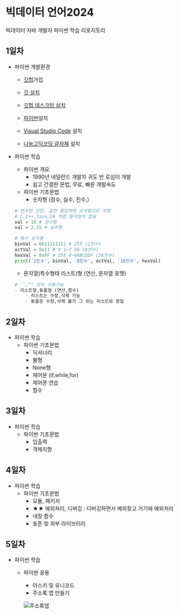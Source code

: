 # 빅데이터 언어2024
빅데이터 자바 개발자 파이썬 학습 리포지토리

## 1일차
- 파이썬 개발환경
    - [깃헙](https://github.com/)가입

    - [깃 설치](https://git-scm.com/download/win)
    
    - [깃헙 데스크탑 설치](https://docs.github.com/ko/desktop/installing-and-authenticating-to-github-desktop/installing-github-desktop)

    - [파이썬](https://www.python.org/)설치
    
    - [Visual Studio Code](https://code.visualstudio.com/) 설치
    
    - [나눔고딕코딩 글자체](https://github.com/naver/nanumfont) 설치

- 파이썬 학습
    - 파이썬 개요
        - 1990년 네덜란드 개발자 귀도 반 로섬이 개발
        - 쉽고 간결한 문법, 무료, 빠른 개발속도
    - 파이썬 기초문법
        - 숫자형 (정수, 실수, 진수,)
    
    ```python
    # 변수만 선언, 값만 할당하면 숫자형으로 지정
    # C,C++,Java,C# 처럼 형지정이 없음
    val = 10 # 정수형
    val = 2.15 # 실수형

    # 특수 숫자형  
    binVal = 0b11111111 # 255 (2진수)
    octVal = 0o11 # 9 1~7 10 (8진수)
    hexVal = 0xFF # 255 0~9ABCDEF (16진수)
    print('2진수', binVal, '8진수', octVal, '16진수', hexVal)
    ``` 
    - 문자열(특수형태 리스트)형 (연산, 문자열 포맷)
    ```python
    # '',"" 모두 사용가능
    - 리스트형,튜플형 (연산,함수)
        - 리스트는 수정,삭제 가능
        - 튜플은 수정,삭제 불가 그 외는 리스트와 동일 

## 2일차
- 파이썬 학습
    - 파이썬 기초문법
        - 딕셔너리
        - 불형
        - None형
        - 제어문 (if,while,for)
        - 제어문 연습
        - 함수
## 3일차
- 파이썬 학습
    - 파이썬 기초문법
        - 입출력
        - 객체지향
        
## 4일차
- 파이썬 학습
    - 파이썬 기초문법
        - 모듈, 패키지
        - ★★ 예외처리, 디버깅 :  디버깅하면서 예외찾고 거기에 예외처리 
        - 내장 함수
        - 표준 및 외부 라이브러리

## 5일차
- 파이썬 학습
    - 파이썬 응용
        - 아스키 및 유니코드
        - 주소록 앱 만들기

        ![주소록앱]()